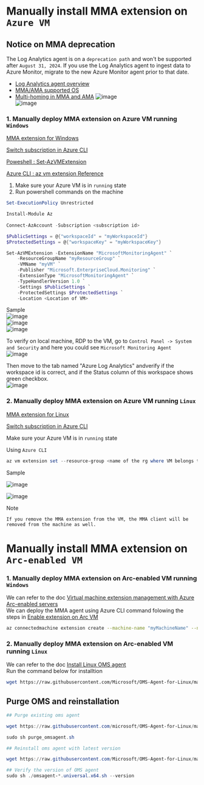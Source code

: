 # Manually install MMA extension on `Azure VM`
## Notice on MMA deprecation
The Log Analytics agent is on a `deprecation path` and won't be supported after `August 31, 2024`. If you use the Log Analytics agent to ingest data to Azure Monitor, migrate to the new Azure Monitor agent prior to that date.
* [Log Analytics agent overview](https://learn.microsoft.com/en-us/azure/azure-monitor/agents/log-analytics-agent)
* [MMA/AMA supported OS](https://learn.microsoft.com/en-us/azure/azure-monitor/agents/agents-overview#supported-operating-systems)
* [Multi-homing in MMA and AMA](https://learn.microsoft.com/en-us/azure/sentinel/ama-migrate#gap-analysis-between-agents)
![image](https://github.com/guguji666666/GJS-MDC-Tips/assets/96930989/a22ed3d2-6c9c-4947-aec5-e76fe69b9665) <br>
![image](https://github.com/guguji666666/GJS-MDC-Tips/assets/96930989/c2378eef-8c12-4e86-b12c-5c1704543970)

### 1. Manually deploy MMA extension on Azure VM running `Windows`
[MMA extension for Windows](https://learn.microsoft.com/en-us/azure/virtual-machines/extensions/oms-windows?toc=%2Fazure%2Fazure-monitor%2Ftoc.json#powershell-deployment)

[Switch subscription in Azure CLI](https://learn.microsoft.com/en-us/cli/azure/manage-azure-subscriptions-azure-cli#change-the-active-subscription)

[Poweshell : Set-AzVMExtension](https://learn.microsoft.com/en-us/powershell/module/az.compute/set-azvmextension?view=azps-9.2.0)

[Azure CLI : az vm extension Reference](https://learn.microsoft.com/en-us/cli/azure/vm/extension?view=azure-cli-latest)

1. Make sure your Azure VM is in `running` state <br>
2. Run powershell commands on the machine <br>
```powershell
Set-ExecutionPolicy Unrestricted
```
```powershell
Install-Module Az
  
Connect-AzAccount -Subscription <subscription id>

$PublicSettings = @{"workspaceId" = "myWorkspaceId"}
$ProtectedSettings = @{"workspaceKey" = "myWorkspaceKey"}

Set-AzVMExtension -ExtensionName "MicrosoftMonitoringAgent" `
    -ResourceGroupName "myResourceGroup" `
    -VMName "myVM" `
    -Publisher "Microsoft.EnterpriseCloud.Monitoring" `
    -ExtensionType "MicrosoftMonitoringAgent" `
    -TypeHandlerVersion 1.0 `
    -Settings $PublicSettings `
    -ProtectedSettings $ProtectedSettings `
    -Location <Location of VM>
```

Sample <br>
![image](https://user-images.githubusercontent.com/96930989/211575414-8800a998-4ece-47fc-98d9-ac6eef9c12fa.png) <br>
![image](https://user-images.githubusercontent.com/96930989/211575464-1bef01bc-995e-46a7-b9e3-e4fe78fed93f.png) <br>
![image](https://user-images.githubusercontent.com/96930989/211575553-ffab9ace-1093-4bb7-91a2-75c175ddbac1.png) <br>

To verify on local machine, RDP to the VM, go to `Control Panel -> System and Security` and here you could see `Microsoft Monitoring Agent`  <br>
![image](https://user-images.githubusercontent.com/96930989/212033799-9fb7eec1-4179-4de4-8c7f-901c709694c8.png)  <br>

Then move to the tab named "Azure Log Analytics" andverify if the workspace id is correct, and if the Status column of this workspace shows green checkbox. <br>
![image](https://user-images.githubusercontent.com/96930989/212016538-d5f340f2-aef0-40b9-857b-6e5a99112199.png)


### 2. Manually deploy MMA extension on Azure VM running `Linux`
[MMA extension for Linux](https://learn.microsoft.com/en-us/azure/virtual-machines/extensions/oms-linux?toc=%2Fazure%2Fazure-monitor%2Ftoc.json)

[Switch subscription in Azure CLI](https://learn.microsoft.com/en-us/cli/azure/manage-azure-subscriptions-azure-cli#change-the-active-subscription)

Make sure your Azure VM is in `running` state

Using `Azure CLI`
```powershell
az vm extension set --resource-group <name of the rg where VM belongs to> --vm-name <name of VM> --name OmsAgentForLinux --publisher Microsoft.EnterpriseCloud.Monitoring --protected-settings '{"workspaceKey":"myWorkspaceKey"}' --settings '{"workspaceId":"myWorkspaceId","skipDockerProviderInstall": true}' --version 1.19
```
Sample

![image](https://user-images.githubusercontent.com/96930989/211572995-01220bed-d43f-4b73-8914-7abf208cd09c.png)

![image](https://user-images.githubusercontent.com/96930989/211573097-676a1207-d0cf-46b0-b7c7-5d5403d979a7.png)

Note
```
If you remove the MMA extension from the VM, the MMA client will be removed from the machine as well.
```

# Manually install MMA extension on `Arc-enabled VM`
### 1. Manually deploy MMA extension on Arc-enabled VM running `Windows`
We can refer to the doc [Virtual machine extension management with Azure Arc-enabled servers](https://learn.microsoft.com/en-us/azure/azure-arc/servers/manage-vm-extensions) <br>
We can deploy the MMA agent using Azure CLI command folowing the steps in [Enable extension on Arc VM](https://learn.microsoft.com/en-us/azure/azure-arc/servers/manage-vm-extensions-cli#enable-extension)
```sh
az connectedmachine extension create --machine-name "myMachineName" --name "MicrosoftMonitoringAgent" --location "regionName" --settings '{\"workspaceId\":\"myWorkspaceId\"}' --protected-settings '{\"workspaceKey\":\"myWorkspaceKey\"}' --resource-group "myResourceGroup" --type-handler-version "1.19" --type "OmsAgentForLinux or MicrosoftMonitoringAgent" --publisher "Microsoft.EnterpriseCloud.Monitoring"
```

### 2. Manually deploy MMA extension on Arc-enabled VM running `Linux`
We can refer to the doc [Install Linux OMS agent](https://learn.microsoft.com/en-us/azure/azure-monitor/agents/agent-windows?tabs=command-line#install-the-agent)<br>
Run the command below for installtion <br>
```sh
wget https://raw.githubusercontent.com/Microsoft/OMS-Agent-for-Linux/master/installer/scripts/onboard_agent.sh && sh onboard_agent.sh -w <YOUR WORKSPACE ID> -s <YOUR WORKSPACE PRIMARY KEY>
```

## Purge OMS and reinstallation
```powershell
## Purge existing oms agent

wget https://raw.githubusercontent.com/microsoft/OMS-Agent-for-Linux/master/tools/purge_omsagent.sh

sudo sh purge_omsagent.sh

## Reinstall oms agent with latest version

wget https://raw.githubusercontent.com/Microsoft/OMS-Agent-for-Linux/master/installer/scripts/onboard_agent.sh && sh onboard_agent.sh -w <YOUR WORKSPACE ID> -s <YOUR WORKSPACE PRIMARY KEY>

## Verify the version of OMS agent
sudo sh ./omsagent-*.universal.x64.sh --version
```

